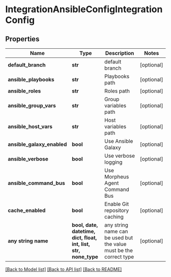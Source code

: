 # IntegrationAnsibleConfigIntegrationConfig


## Properties
Name | Type | Description | Notes
------------ | ------------- | ------------- | -------------
**default_branch** | **str** | default branch | [optional] 
**ansible_playbooks** | **str** | Playbooks path | [optional] 
**ansible_roles** | **str** | Roles path | [optional] 
**ansible_group_vars** | **str** | Group variables path | [optional] 
**ansible_host_vars** | **str** | Host variables path | [optional] 
**ansible_galaxy_enabled** | **bool** | Use Ansible Galaxy | [optional] 
**ansible_verbose** | **bool** | Use verbose logging | [optional] 
**ansible_command_bus** | **bool** | Use Morpheus Agent Command Bus | [optional] 
**cache_enabled** | **bool** | Enable Git repository caching | [optional] 
**any string name** | **bool, date, datetime, dict, float, int, list, str, none_type** | any string name can be used but the value must be the correct type | [optional]

[[Back to Model list]](../README.md#documentation-for-models) [[Back to API list]](../README.md#documentation-for-api-endpoints) [[Back to README]](../README.md)


